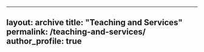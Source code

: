 
---
layout: archive
title: "Teaching and Services"
permalink: /teaching-and-services/
author_profile: true
---


